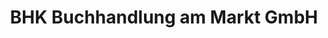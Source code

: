 ---
title: "BHK Buchhandlung am Markt GmbH"
url: /gronau/bhk-buchhandlung-am-markt-gmbh/
shop: Bücher
---